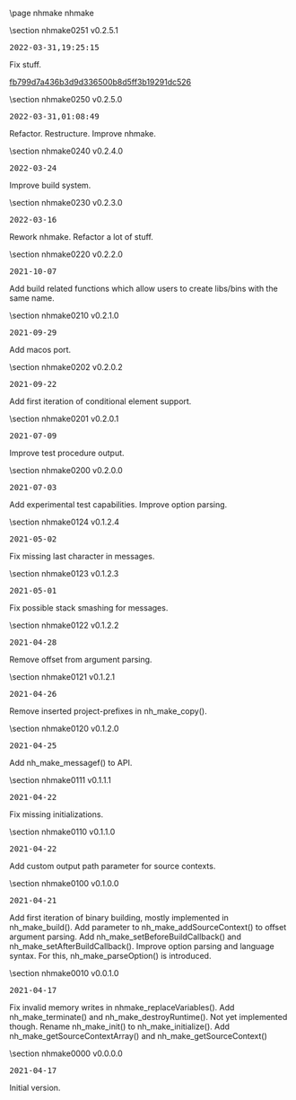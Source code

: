 \page nhmake nhmake

<div style="max-width:700px;">

\section nhmake0251 v0.2.5.1

<pre>
2022-03-31,19:25:15
</pre>

 Fix stuff.

[fb799d7a436b3d9d336500b8d5ff3b19291dc526](../../patches/html/md_pages_fb799d7a436b3d9d336500b8d5ff3b19291dc526.html)



\section nhmake0250 v0.2.5.0

<pre>
2022-03-31,01:08:49
</pre>

 Refactor. Restructure. Improve nhmake.









\section nhmake0240 v0.2.4.0

<pre>
2022-03-24
</pre>

 Improve build system.



\section nhmake0230 v0.2.3.0

<pre>
2022-03-16
</pre>

 Rework nhmake. Refactor a lot of stuff.



\section nhmake0220 v0.2.2.0

<pre>
2021-10-07
</pre>

 Add build related functions which allow users to create libs/bins with the same name.



\section nhmake0210 v0.2.1.0

<pre>
2021-09-29
</pre>

 Add macos port.



\section nhmake0202 v0.2.0.2

<pre>
2021-09-22
</pre>

 Add first iteration of conditional element support.



\section nhmake0201 v0.2.0.1

<pre>
2021-07-09
</pre>

 Improve test procedure output.



\section nhmake0200 v0.2.0.0

<pre>
2021-07-03
</pre>

 Add experimental test capabilities. Improve option parsing.



\section nhmake0124 v0.1.2.4

<pre>
2021-05-02
</pre>

 Fix missing last character in messages.



\section nhmake0123 v0.1.2.3

<pre>
2021-05-01
</pre>

 Fix possible stack smashing for messages.



\section nhmake0122 v0.1.2.2

<pre>
2021-04-28
</pre>

 Remove offset from argument parsing.



\section nhmake0121 v0.1.2.1

<pre>
2021-04-26
</pre>

 Remove inserted project-prefixes in nh_make_copy().



\section nhmake0120 v0.1.2.0

<pre>
2021-04-25
</pre>

 Add nh_make_messagef() to API.



\section nhmake0111 v0.1.1.1

<pre>
2021-04-22
</pre>

 Fix missing initializations.



\section nhmake0110 v0.1.1.0

<pre>
2021-04-22
</pre>

 Add custom output path parameter for source contexts.



\section nhmake0100 v0.1.0.0

<pre>
2021-04-21
</pre>

 Add first iteration of binary building, mostly implemented in nh_make_build(). Add parameter to nh_make_addSourceContext() to offset argument parsing. Add nh_make_setBeforeBuildCallback() and nh_make_setAfterBuildCallback(). Improve option parsing and language syntax. For this, nh_make_parseOption() is introduced.



\section nhmake0010 v0.0.1.0

<pre>
2021-04-17
</pre>

 Fix invalid memory writes in nhmake_replaceVariables(). Add nh_make_terminate() and nh_make_destroyRuntime(). Not yet implemented though. Rename nh_make_init() to nh_make_initialize(). Add nh_make_getSourceContextArray() and nh_make_getSourceContext()



\section nhmake0000 v0.0.0.0

<pre>
2021-04-17
</pre>

 Initial version.



</div>
